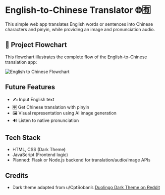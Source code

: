# English-to-Chinese Translator 🌐🈶

This simple web app translates English words or sentences into Chinese characters and pinyin, while providing an image and pronunciation audio.

## 🧭 Project Flowchart

This flowchart illustrates the complete flow of the English-to-Chinese translation app:

![English to Chinese Flowchart](public/assets/flowchart.png)


## Future Features
- ✍️ Input English text
- 🈸 Get Chinese translation with pinyin
- 🖼️ Visual representation using AI image generation
- 🔊 Listen to native pronunciation

## Tech Stack
- HTML, CSS (Dark Theme)
- JavaScript (Frontend logic)
- Planned: Flask or Node.js backend for translation/audio/image APIs

## Credits
- Dark theme adapted from u/CptSoban’s [Duolingo Dark Theme on Reddit](https://www.reddit.com/r/duolingo/comments/6dku03/duolingo_dark_themecustom_css/)

